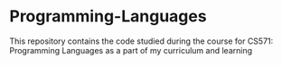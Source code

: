 # Programming-Languages
This repository contains the code studied during the course for CS571: Programming Languages as a part of my curriculum and learning
